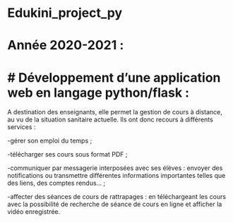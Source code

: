 # Edukini_project_py

# Année 2020-2021 :
# # Développement d’une application web en langage python/flask :
A destination des enseignants, elle permet la gestion de cours à distance, au vu de la situation sanitaire actuelle. Ils ont donc recours à différents services :

-gérer son emploi du temps ;

-télécharger ses cours sous format PDF ;

-communiquer par messagerie interposées avec ses élèves : envoyer des notifications ou transmettre différentes informations importantes telles que des liens, des comptes rendus… ;


-affecter des séances de cours de rattrapages : en téléchargeant les cours avec la possibilité de recherche de séance de cours en ligne et afficher la vidéo enregistrée.
